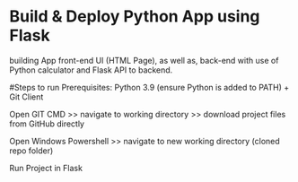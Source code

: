 # Build & Deploy Python App using Flask 
building App front-end UI (HTML Page), as well as, back-end with use of Python calculator and Flask API to backend.


#Steps to run
Prerequisites: Python 3.9 (ensure Python is added to PATH) + Git Client

Open GIT CMD >> navigate to working directory >>  download project files from GitHub directly


Open Windows Powershell >> navigate to new working directory (cloned repo folder)

Run Project in Flask
